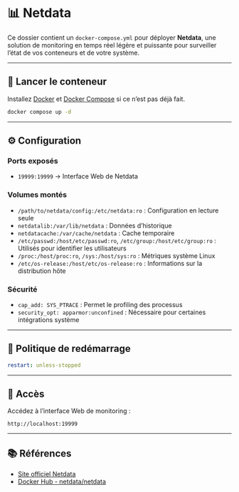 # 📊 Netdata

Ce dossier contient un `docker-compose.yml` pour déployer **Netdata**, une solution de monitoring en temps réel légère et puissante pour surveiller l’état de vos conteneurs et de votre système.

---

## 🚀 Lancer le conteneur

Installez [Docker](https://www.docker.com/) et [Docker Compose](https://docs.docker.com/compose/) si ce n’est pas déjà fait.

```bash
docker compose up -d
```

---

## ⚙️ Configuration

### Ports exposés

- `19999:19999` → Interface Web de Netdata

### Volumes montés

- `/path/to/netdata/config:/etc/netdata:ro` : Configuration en lecture seule
- `netdatalib:/var/lib/netdata` : Données d’historique
- `netdatacache:/var/cache/netdata` : Cache temporaire
- `/etc/passwd:/host/etc/passwd:ro`, `/etc/group:/host/etc/group:ro` : Utilisés pour identifier les utilisateurs
- `/proc:/host/proc:ro`, `/sys:/host/sys:ro` : Métriques système Linux
- `/etc/os-release:/host/etc/os-release:ro` : Informations sur la distribution hôte

### Sécurité

- `cap_add: SYS_PTRACE` : Permet le profiling des processus
- `security_opt: apparmor:unconfined` : Nécessaire pour certaines intégrations système

---

## 🔁 Politique de redémarrage

```yaml
restart: unless-stopped
```

---

## 📍 Accès

Accédez à l’interface Web de monitoring :

```
http://localhost:19999
```

---

## 📚 Références

- [Site officiel Netdata](https://www.netdata.cloud/)
- [Docker Hub - netdata/netdata](https://hub.docker.com/r/netdata/netdata)
